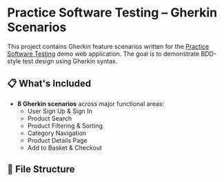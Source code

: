 # Practice Software Testing – Gherkin Scenarios

This project contains Gherkin feature scenarios written for the [Practice Software Testing](https://practicesoftwaretesting.com/) demo web application. The goal is to demonstrate BDD-style test design using Gherkin syntax.

## 📋 What's Included

- **8 Gherkin scenarios** across major functional areas:
  - User Sign Up & Sign In
  - Product Search
  - Product Filtering & Sorting
  - Category Navigation
  - Product Details Page
  - Add to Basket & Checkout

## 📁 File Structure
